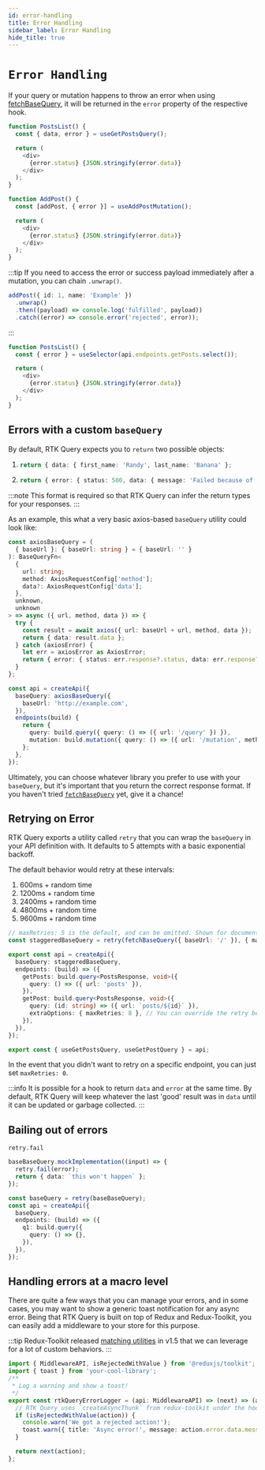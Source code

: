 ```yaml
---
id: error-handling
title: Error Handling
sidebar_label: Error Handling
hide_title: true
---
```


# `Error Handling`

If your query or mutation happens to throw an error when using [fetchBaseQuery](../api/fetchBaseQuery), it will be returned in the `error` property of the respective hook.

```ts title="Query Error"
function PostsList() {
  const { data, error } = useGetPostsQuery();

  return (
    <div>
      {error.status} {JSON.stringify(error.data)}
    </div>
  );
}
```

```ts title="Mutation Error"
function AddPost() {
  const [addPost, { error }] = useAddPostMutation();

  return (
    <div>
      {error.status} {JSON.stringify(error.data)}
    </div>
  );
}
```

:::tip
If you need to access the error or success payload immediately after a mutation, you can chain `.unwrap()`.

```ts title="Using .unwrap"
addPost({ id: 1, name: 'Example' })
  .unwrap()
  .then((payload) => console.log('fulfilled', payload))
  .catch((error) => console.error('rejected', error));
```

:::

```ts title="Manually selecting an error"
function PostsList() {
  const { error } = useSelector(api.endpoints.getPosts.select());

  return (
    <div>
      {error.status} {JSON.stringify(error.data)}
    </div>
  );
}
```

## Errors with a custom `baseQuery`

By default, RTK Query expects you to `return` two possible objects:

1.  ```ts title="Expected success result format"
    return { data: { first_name: 'Randy', last_name: 'Banana' };
    ```
2.  ```ts title="Expected error result format"
    return { error: { status: 500, data: { message: 'Failed because of reasons' } };
    ```

:::note
This format is required so that RTK Query can infer the return types for your responses.
:::

As an example, this what a very basic axios-based `baseQuery` utility could look like:

```ts title="Basic axios baseQuery"
const axiosBaseQuery = (
  { baseUrl }: { baseUrl: string } = { baseUrl: '' }
): BaseQueryFn<
  {
    url: string;
    method: AxiosRequestConfig['method'];
    data?: AxiosRequestConfig['data'];
  },
  unknown,
  unknown
> => async ({ url, method, data }) => {
  try {
    const result = await axios({ url: baseUrl + url, method, data });
    return { data: result.data };
  } catch (axiosError) {
    let err = axiosError as AxiosError;
    return { error: { status: err.response?.status, data: err.response?.data } };
  }
};

const api = createApi({
  baseQuery: axiosBaseQuery({
    baseUrl: 'http://example.com',
  }),
  endpoints(build) {
    return {
      query: build.query({ query: () => ({ url: '/query' }) }),
      mutation: build.mutation({ query: () => ({ url: '/mutation', method: 'post' }) }),
    };
  },
});
```

Ultimately, you can choose whatever library you prefer to use with your `baseQuery`, but it's important that you return the correct response format. If you haven't tried [`fetchBaseQuery`](../api/fetchBaseQuery) yet, give it a chance!

## Retrying on Error

RTK Query exports a utility called `retry` that you can wrap the `baseQuery` in your API definition with. It defaults to 5 attempts with a basic exponential backoff.

The default behavior would retry at these intervals:

1. 600ms + random time
2. 1200ms + random time
3. 2400ms + random time
4. 4800ms + random time
5. 9600ms + random time

```ts title="Retry every request 5 times by default"
// maxRetries: 5 is the default, and can be omitted. Shown for documentation purposes.
const staggeredBaseQuery = retry(fetchBaseQuery({ baseUrl: '/' }), { maxRetries: 5 });

export const api = createApi({
  baseQuery: staggeredBaseQuery,
  endpoints: (build) => ({
    getPosts: build.query<PostsResponse, void>({
      query: () => ({ url: 'posts' }),
    }),
    getPost: build.query<PostsResponse, void>({
      query: (id: string) => ({ url: `posts/${id}` }),
      extraOptions: { maxRetries: 8 }, // You can override the retry behavior on each endpoint
    }),
  }),
});

export const { useGetPostsQuery, useGetPostQuery } = api;
```

In the event that you didn't want to retry on a specific endpoint, you can just set `maxRetries: 0`.

:::info
It is possible for a hook to return `data` and `error` at the same time. By default, RTK Query will keep whatever the last 'good' result was in `data` until it can be updated or garbage collected.
:::

## Bailing out of errors

`retry.fail`

```ts title="TODO"
baseBaseQuery.mockImplementation((input) => {
  retry.fail(error);
  return { data: `this won't happen` };
});

const baseQuery = retry(baseBaseQuery);
const api = createApi({
  baseQuery,
  endpoints: (build) => ({
    q1: build.query({
      query: () => {},
    }),
  }),
});
```

## Handling errors at a macro level

There are quite a few ways that you can manage your errors, and in some cases, you may want to show a generic toast notification for any async error. Being that RTK Query is built on top of Redux and Redux-Toolkit, you can easily add a middleware to your store for this purpose.

:::tip
Redux-Toolkit released [matching utilities](https://redux-toolkit.js.org/api/matching-utilities#matching-utilities) in v1.5 that we can leverage for a lot of custom behaviors.
:::

```ts title="Error catching middleware"
import { MiddlewareAPI, isRejectedWithValue } from '@reduxjs/toolkit';
import { toast } from 'your-cool-library';
/**
 * Log a warning and show a toast!
 */
export const rtkQueryErrorLogger = (api: MiddlewareAPI) => (next) => (action) => {
  // RTK Query uses `createAsyncThunk` from redux-toolkit under the hood, so we're able to utilize these use matchers!
  if (isRejectedWithValue(action)) {
    console.warn('We got a rejected action!');
    toast.warn({ title: 'Async error!', message: action.error.data.message });
  }

  return next(action);
};
```
